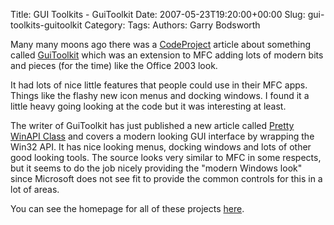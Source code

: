 Title: GUI Toolkits - GuiToolkit
Date: 2007-05-23T19:20:00+00:00
Slug: gui-toolkits-guitoolkit
Category: 
Tags: 
Authors: Garry Bodsworth

Many many moons ago there was a <a href="http://www.codeproject.com">CodeProject</a> article about something called <a href="http://www.codeproject.com/library/guitoolkit.asp">GuiToolkit</a> which was an extension to MFC adding lots of modern bits and pieces (for the time) like the Office 2003 look.

It had lots of nice little features that people could use in their MFC apps.  Things like the flashy new icon menus and docking windows.  I found it a little heavy going looking at the code but it was interesting at least.

The writer of GuiToolkit has just published a new article called <a href="http://www.codeproject.com/library/PrettyWinApiClass.asp">Pretty WinAPI Class</a> and covers a modern looking GUI interface by wrapping the Win32 API.  It has nice looking menus, docking windows and lots of other good looking tools.  The source looks very similar to MFC in some respects, but it seems to do the job nicely providing the "modern Windows look" since Microsoft does not see fit to provide the common controls for this in a lot of areas.

You can see the homepage for all of these projects <a href="http://www.beyondata.com/">here</a>.

